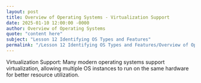 ```yaml
---
layout: post
title: Overview of Operating Systems - Virtualization Support
date: 2025-01-10 12:00:00 -0000
author: Overview of Operating Systems
quote: "content here"
subject: "Lesson 12 Identifying OS Types and Features"
permalink: "/Lesson 12 Identifying OS Types and Features/Overview of Operating Systems/Overview of Operating Systems - Virtualization Support"
---
```


Virtualization Support: Many modern operating systems support virtualization, allowing multiple OS instances to run on the same hardware for better resource utilization.
